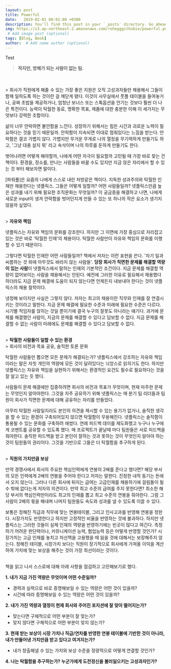 ```yaml
---
layout: post
title: Powerful
date:   2019-02-01 00:01:00 +0300
description: You’ll find this post in your `_posts` directory. Go ahead and edit it and re-build the site to see your changes. # Add post description (optional)
img: https://s3.ap-northeast-2.amazonaws.com/rohegggithubio/powerful.png
 # Add image post (optional)
tags: [Blog, Book]
author:  # Add name author (optional)
---
```


Test

> <b>작지만, 방해가 되는 사람이 없는 팀.</b>
<br>
<br>
> 회사가 직원에게 해줄 수 있는 가장 좋은 지원은 오직 고성과자들만 채용해서 그들이 함께 일하도록 하는 것이란 걸 깨닫게 됐다. 이것이 사무실에서 풋폴 테이블을 들여놓거나, 공짜 초밥을 제공하거나, 엄청난 보너스 또는 스톡옵션을 안기는 것보다 훨씬 더 나은 특전이다. 능력이 탁월한 동료, 명확한 목표, 제품에 대한 충분한 이해 이 세가지는 무엇보다 강력한 조합이다.

<br>

삶이 너무 안락하면 불안함을 느낀다. 성장하기 위해서는 힘든 시간과 괴로운 노력이 필요하다는 것을 믿기 때문일까. 안락함이 지속되면 이대로 멈춰있다는 느낌을 받는다. 안락함은 결코 가볍지 않다. 가볍지만 무거운 무게로 나의 열정을 무기력하게 만들기도 하고, '그냥 대충 살지 뭐' 라고 속삭이며 나의 하루를 둔하게 만들기도 한다.

벗어나려면 어떻게 해야할까, 나에게 어떤 자극이 필요할까 고민될 때 가장 바로 찾는 건 책이다. 환경을, 장소를, 만나는 사람들을 바꿀 수도 있지만 지금 앉은 자리에서 할 수 있는 것 부터 해보자면 말이다.

[파워풀]은 요즘의 나에게 스스로 내린 처방같은 책이다. 지독한 성과주의와 탁월한 인재만 채용한다는 넷플릭스. 그들은 어떻게 일할까? 어떤 사람들일까? 넷플릭스만큼 높은 성과를 내기 위해 필요한 조직문화는 무엇일까? 이 궁금증을 해결하고 나면, 나에게 새로운 input이 생겨 안락함을 벗어던지게 만들 수 있는 또 하나의 작은 요소가 생기지 않을까 싶었다. 
<br>

<br>
> <b>자유와 책임</b>

넷플릭스는 자유와 책임의 문화를 강조한다. 하지만 그 이면에 가장 중심으로 자리잡고 있는 것은 바로 '탁월한 인재'의 채용이다. 탁월한 사람만이 자유와 책임의 문화를 이행할 수 있기 때문이다. 

그렇다면 탁월한 인재란 어떤 사람들일까? 책에서 저자는 이런 표현을 쓴다. '자기 일과 씨름하는 것 외에 아무것도 바라지 않는 사람들'. <b>당장 회사가 직면한 문제를 해결할 역량이 있는 사람</b>이 넷플릭스에서 말하는 인재의 기본적인 조건이다. 지금 문제를 해결할 역량이 없어보이는 사람을 채용해서는 안된다. 예전에 그러한 이유로 필요해서 채용했다 하더라도 지금 문제 해결에 도움이 되지 않는다면 언제든지 내보내야 한다는 것이 넷플릭스의 채용 철학이다. 

냉정해 보이지만 사실은 그렇지 않다. 저자는 최고의 채용이란 직무와 인재를 잘 연결시키는 것이라고 말한다. 지금 문제 해결에 필요한 수준과 미래에 필요한 수준은 다르다. 시기별 적임자를 앉히는 것일 뿐이기에 결국 누구의 잘못도 아니라는 얘기다. 과거에 문제를 해결했던 사람이, 지금의 문제를 해결할 수 있다고 담보할 수 없다. 지금 문제를 해결할 수 없는 사람이 미래에도 문제를 해결할 수 있다고 담보할 수 없다.

<br>
> <b>탁월한 사람들이 일할 수 있는 환경</b> <br>
> 회사의 비전과 목표 공유, 솔직한 토론 문화

탁월한 사람들만 뽑으면 모든 문제가 해결되는가? 넷플릭스에서 강조하는 자유와 책임이라는 말은 자칫 개인의 역량에 모든 것이 달려있다는 늬앙스로 읽히기도 한다. 하지만 넷플릭스는 자유와 책임을 실현하기 위해서는 환경적인 요건도 필수로 필요하다는 것을 잘 알고 있는 듯 했다. 

사람들이 문제 해결에만 집중하려면 회사의 비전과 목표가 무엇이며, 현재 마주한 문제는 무엇인지 알아야한다. 그것을 자주 공유하기 위해 넷플릭스는 매 분기 팀 리더들과 팀원이 회사가 직면한 문제에 대해 공유하는 자리를 만들었다. 

아무리 탁월한 사람일지라도 본인의 의견을 제시할 수 있는 용기가 없거나, 솔직한 생각을 할 수 있는 환경이 구축되어있지 않으면 탁월함이 무용해진다. 넷플릭스는 솔직함이 통용될 수 있는 문화를 구축하려 애썼다. 연례 피드백 데이를 제도화했고 누구나 누구에게 코멘트를 공유할 수 있도록 했다.
매 프로젝트가 끝날때 마다 팀원들은 서로 피드백을 줘야한다. 솔직한 피드백을 받고 본인이 잘하는 것과 못하는 것이 무엇인지 알아야 하는 것이 팀원들의 권리이다. 그것을 기반으로 그들은 더 탁월함을 추구하게 된다.


<br>
> <b>직원의 가치만큼 보상</b>

만약 경쟁사에서 회사의 주요한 핵심인력에게 연봉의 2배를 준다고 했다면? 해당 부서의 모든 인력에게 2배의 연봉을 주어야 한다고 저자는 말한다. 
진정한 내적 동기는 돈에서 오지 않는다. 그러나 다른 회사에 뒤지는 급여는 고급인재를 채용하기에 걸림돌이 될 수 밖에 없다는게 저자의 의견이다. 만약 최고 수준의 급여를 주지 못한다면? 최소한 해당 부서의 핵심인력만이라도 최고의 인재를 뽑고 최고 수준의 연봉을 줘야한다. 그럼 그 사람이 2배의 몫을 해내며 나머지 팀원들도 속도와 성과를 낼 수 있도록 이끌 수 있다.

보통은 정해진 직급과 직무에 맞는 연봉테이블, 그리고 인사고과를 반영해 연봉을 정한다. 시장가치도 반영한다고 하지만 고정적인 비율을 반영하는 것에 불과하다. 하지만 넷플릭스는 그러한 것들이 실제 인재의 역량을 반영하기에는 빈곳이 많다고 여긴다. 측정하기 어려운 판단력이나, 커뮤니케이션 능력, 협업능력 등은 어떻게 반영할 것인가? 시장가치는 고급 인재를 놓치고 차선책을 고용했을 때 잃을 것에 대해서는 보장해주지 않는다. 정해진 테이블, 시장가치 보다는 직원이 장기적으로 회사에게 가져올 이익을 계산하여 가치에 맞는 보상을 해주는 것이 가장 최선이라는 것이다.

<br>
책을 읽고 나서 스스로에 대해 아래 사항을 점검하고 고민해보기로 했다. 

<b>1. 내가 지금 가진 역량은 무엇이며 어떤 수준일까?</b>
- 경력과 실력으로 바로 증명해보일 수 있는 역량은 어떤 것이 있을까?
- 시간에 따라 증명해보일 수 있는 역량은 어떤 것이 있을까?

<b>2. 내가 가진 역량과 열정이 현재 회사와 주어진 포지션에 잘 맞아 떨어지는가?</b>
- 맞는다면 구체적으로 어떤 부분이 잘 맞는가?
- 맞지 않다면 구체적으로 어떤 부분이 맞지 않는가?

<b>3. 현재 받는 보상이 시장 가치나 직급/연차를 반영한 연봉 테이블에 기반한 것이 아니라, 내가 만들어낸 가치만큼 받고 있다고 여겨지는가?</b>
- 내가 창출해낼 수 있는 가치와 보상 수준을 정량적으로 어떻게 연결할 것인가?

<b>4. 나는 탁월함을 추구하는가? 누군가에게 도전정신을 불러일으키는 고성과자인가?</b>























